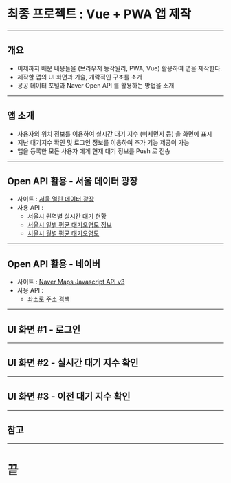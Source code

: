 <!-- $size: 16:9 -->
<!-- page_number: true -->
# 최종 프로젝트 : Vue + PWA 앱 제작

---
<!-- footer : Vue + PWA 앱 제작 - 프론트엔드 개발자를 위한 웹앱 프로젝트 CAMP -->
## 개요
- 이제까지 배운 내용들을 (브라우저 동작원리, PWA, Vue) 활용하여 앱을 제작한다.
- 제작할 앱의 UI 화면과 기술, 개략적인 구조를 소개
- 공공 데이터 포털과 Naver Open API 를 활용하는 방법을 소개

---
## 앱 소개
- 사용자의 위치 정보를 이용하여 실시간 대기 지수 (미세먼지 등) 을 화면에 표시
- 지난 대기지수 확인 및 로그인 정보를 이용하여 추가 기능 제공이 가능
- 앱을 등록한 모든 사용자 에게 현재 대기 정보를 Push 로 전송

---
## Open API 활용 - 서울 데이터 광장
- 사이트 : [서울 열린 데이터 광장](http://data.seoul.go.kr/index.jsp)
- 사용 API :
  - [서울시 권역별 실시간 대기 현황](http://data.seoul.go.kr/openinf/sheetview.jsp?infId=OA-2219&tMenu=11)
  - [서울시 일별 평균 대기오염도 정보](http://data.seoul.go.kr/openinf/sheetview.jsp?infId=OA-2218&tMenu=11)
  - [서울시 월별 평균 대기오염도](http://data.seoul.go.kr/openinf/openapiview.jsp?infId=OA-2217)

---
## Open API 활용 - 네이버
- 사이트 : [Naver Maps Javascript API v3](https://navermaps.github.io/maps.js/)
- 사용 API :
  - [좌소로 주소 검색](https://navermaps.github.io/maps.js/docs/tutorial-3-geocoder-geocoding.example.html)

---
## UI 화면 #1 - 로그인

---
## UI 화면 #2 - 실시간 대기 지수 확인

---
## UI 화면 #3 - 이전 대기 지수 확인

---
## 참고


---
<!-- footer : -->
# 끝
